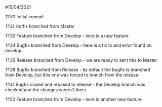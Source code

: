 #15/04/2021

*11:30* Initial commit

*11:31* Hotfix branched from Master

*11:32* Feature branched from Develop - here is a new feature

*11:34* Bugfix branched from Develop - here is a fix to and error found on develop

*11:36* Release branched from Develop - we are ready to sent this to Master

*11:38* Bugfix branched from Release - by default the bugfix is branched from Develop, but this one was forced to branch
from the release

*11:41* Bugfix closed and rebased to release - the Develop branch was checked and the changes weren't there

*11:50* Feature branched from Develop - here is another new feature
